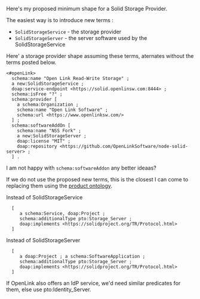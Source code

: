 Here's my proposed minimum shape for a Solid Storage Provider.  

The easiest way is to introduce new terms :

* `SolidStorageService` -  the storage provider 
* `SolidStorageServer` -  the server software used by the SolidStorageService

Here' a storage provider shape assuming these terms, aternates without the terms posted below. 

```turtle
<#openLink>
  schema:name "Open Link Read-Write Storage" ;
  a new:SolidStorageService ;
  doap:service-endpoint <https://solid.openlinsw.com:8444> ;
  schema:isFree "?" ;
  schema:provider [
    a schema:Organization ;
    schema:name "Open Link Software" ;
    schema:url <https://www.openlinksw.com/> 
  ] ;
  schema:softwareAddOn [
    schema:name "NSS Fork" ;      
    a new:SolidStorageServer ;
    doap:license "MIT" ;
    doap:repository <https://github.com/OpenLinkSoftware/node-solid-server> ;
  ] .
```

I am not happy with `schema:softwareAddon` any better ideaas?

If we do not use the proposed new terms, this is the closest I can come to replacing them
using the [product ontology](http://www.productontology.org/).

  Instead of SolidStorageService
  ```turtle
    [
       a schema:Service, doap:Project ;
       schema:additionalType pto:Storage_Server ;
       doap:implements <https://solidproject.org/TR/Protocol.html> 
    ]
  ```
  Instead of SolidStorageServer
  ```turtle
    [
       a doap:Project ; a schema:SoftwareApplication ;
       schema:additionalType pto:Storage_Server ;
       doap:implements <https://solidproject.org/TR/Protocol.html> 
    ]
  ```
     
If OpenLink also offers an IdP service, we'd need similar predicates for them, else use pto:Identity_Server.   
